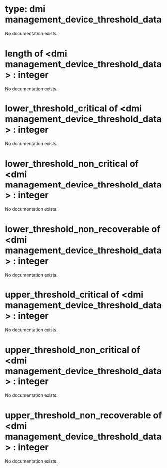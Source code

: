 # type: dmi management_device_threshold_data

No documentation exists.

# length of &lt;dmi management_device_threshold_data&gt; : integer

No documentation exists.

# lower_threshold_critical of &lt;dmi management_device_threshold_data&gt; : integer

No documentation exists.

# lower_threshold_non_critical of &lt;dmi management_device_threshold_data&gt; : integer

No documentation exists.

# lower_threshold_non_recoverable of &lt;dmi management_device_threshold_data&gt; : integer

No documentation exists.

# upper_threshold_critical of &lt;dmi management_device_threshold_data&gt; : integer

No documentation exists.

# upper_threshold_non_critical of &lt;dmi management_device_threshold_data&gt; : integer

No documentation exists.

# upper_threshold_non_recoverable of &lt;dmi management_device_threshold_data&gt; : integer

No documentation exists.

